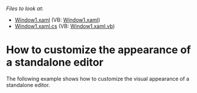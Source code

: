 <!-- default file list -->
*Files to look at*:

* [Window1.xaml](./CS/BaseEdit_CustomizingAppearance/Window1.xaml) (VB: [Window1.xaml](./VB/BaseEdit_CustomizingAppearance/Window1.xaml))
* [Window1.xaml.cs](./CS/BaseEdit_CustomizingAppearance/Window1.xaml.cs) (VB: [Window1.xaml.vb](./VB/BaseEdit_CustomizingAppearance/Window1.xaml.vb))
<!-- default file list end -->
# How to customize the appearance of a standalone editor


<p>The following example shows how to customize the visual appearance of a standalone editor.</p>

<br/>


